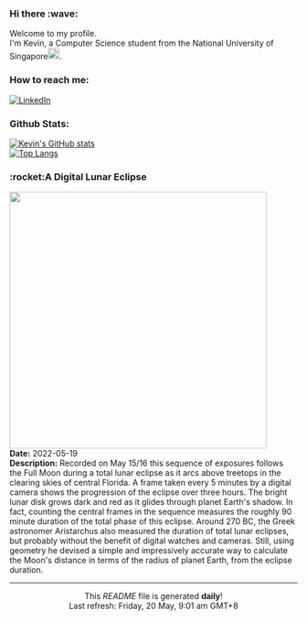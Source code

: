 <h3>Hi there :wave:</h3>

Welcome to my profile.   
I'm Kevin, a Computer Science student from the National University of Singapore<img src="https://img.icons8.com/color/96/000000/singapore-circular.png" width="20px"/>.</p>

<h3>How to reach me: </h3>
<a href="https://www.linkedin.com/in/kevin-foong/"><img alt="LinkedIn" src="https://img.shields.io/badge/linkedin-%230077B5.svg?&style=for-the-badge&logo=linkedin&logoColor=white" /></a> 

<h3>Github Stats: </h3> 

[![Kevin's GitHub stats](https://github-readme-stats.vercel.app/api?username=kevin9foong&theme=tokyonight)](https://github.com/anuraghazra/github-readme-stats) <br/>
[![Top Langs](https://github-readme-stats.vercel.app/api/top-langs/?username=kevin9foong&layout=compact&theme=tokyonight)](https://github.com/anuraghazra/github-readme-stats)

<h3>:rocket:A Digital Lunar Eclipse</h3> 
<img width="450" src="https:&#x2F;&#x2F;apod.nasa.gov&#x2F;apod&#x2F;image&#x2F;2205&#x2F;TLE_2022-05-16-02-59-35s.jpg" /><br/>
<b>Date:</b> 2022-05-19<br/>
<b>Description:</b> Recorded on May 15&#x2F;16 this sequence of exposures follows the Full Moon during a total lunar eclipse as it arcs above treetops in the clearing skies of central Florida. A frame taken every 5 minutes by a digital camera shows the progression of the eclipse over three hours. The bright lunar disk grows dark and red as it glides through planet Earth&#39;s shadow. In fact, counting the central frames in the sequence measures the roughly 90 minute duration of the total phase of this eclipse. Around 270 BC, the Greek astronomer Aristarchus also measured the duration of total lunar eclipses, but probably without the benefit of digital watches and cameras. Still, using geometry he devised a simple and impressively accurate way to calculate the Moon&#39;s distance in terms of the radius of planet Earth, from the eclipse duration.<br/>

------------
<p align="center">This <i>README</i> file is generated <b>daily</b>!</br>
Last refresh: Friday, 20 May, 9:01 am GMT+8<br />
